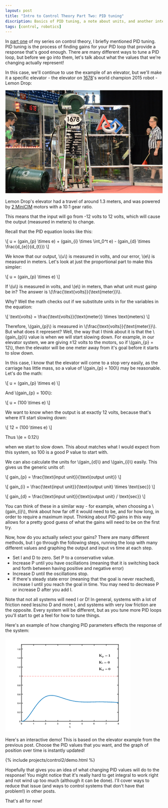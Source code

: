 ```yaml
---
layout: post
title: "Intro to Control Theory Part Two: PID tuning"
discription: Basics of PID tuning, a note about units, and another interactive demo
tags: [control, robotics]
---
```

In [part one](/posts/intro-to-control-part-one-pid) of my series on control theory, I briefly mentioned PID tuning. PID tuning is the process of finding gains for your PID loop that provide a response that's good enough. There are many different ways to tune a PID loop, but before we go into them, let's talk about what the values that we're changing actually represent!

In this case, we'll continue to use the example of an elevator, but we'll make it a specific elevator - the elevator on [1678](http://www.citruscircuits.org/)'s world champion 2015 robot - Lemon Drop:

<img src="../img/control2/lemondrop.png" alt="Lemon Drop">

Lemon Drop's elevator had a travel of around 1.3 meters, and was powered by [2 MiniCIM](http://motors.vex.com/mini-cim-motor) motors with a 10:1 gear ratio.

This means that the input will go from -12 volts to 12 volts, which will cause the output (measured in meters) to change.

Recall that the PID equation looks like this:

\\[ u = (gain\_{p} \times e) + (gain\_{i} \times \int\_0^t e)  - (gain\_{d} \times \frac{d\_{e}}{d\_{t}}) \\]

We know that our output, \\(u\\) is measured in volts, and our error, \\(e\\) is measured in meters. Let's look at just the proportional part to make this simpler:

\\[ u = (gain\_{p} \times e) \\]

If \\(u\\) is measured in volts, and \\(e\\) in meters, than what unit must gainp be in? The answer is \\(\frac{\text{volts}}{\text{meter}}\\).

Why? Well the math checks out if we substitute units in for the variables in the equation:

\\[ \text{volts} = \frac{\text{volts}}{\text{meter}} \times \text{meters} \\]

Therefore, \\(gain\_{p}\\) is measured in \\(\frac{\text{volts}}{\text{meter}}\\). But what does it represent? Well, the way that I think about it is that the \\(gain\_{p}\\) value is when we will start slowing down. For example, in our elevator system, we are giving ±12 volts to the motors, so if \\(gain\_{p} = 12\\), then the elevator will be one meter away from it's goal before it starts to slow down.

In this case, I know that the elevator will come to a stop very easily, as the carriage has little mass, so a value of \\(gain\_{p} = 100\\) may be reasonable. Let's do the math:

\\[ u = (gain\_{p} \times e) \\]

And \\(gain\_{p} = 100\\):

\\[ u = (100 \times e) \\]

We want to know when the output is at exactly 12 volts, because that's where it'll start slowing down:

\\[ 12 = (100 \times e) \\]

Thus \\(e = 0.12\\)

when we start to slow down. This about matches what I would expect from this system, so 100 is a good P value to start with.

We can also calculate the units for \\(gain\_{d}\\) and \\(gain\_{i}\\) easily. This gives us the generic units of:

\\[ gain\_{p} = \frac{\text{input unit}}{\text{output unit}} \\]

\\[ gain\_{i} = \frac{\text{input unit}}{\text{output unit} \times \text{sec}} \\]

\\[ gain\_{d} = \frac{\text{input unit}}{\text{output unit} / \text{sec}} \\]

You can think of these in a similar way - for example, when choosing a \\(gain\_{i}\\), think about how far off it would need to be, and for how long, in order to require a maximum input. Thinking about PID gains in this way allows for a pretty good guess of what the gains will need to be on the first try.

Now, how do you actually select your gains? There are many different methods, but I go through the following steps, running the loop with many different values and graphing the output and input vs time at each step.

* Set I and D to zero. Set P to a conservative value.
* Increase P until you have oscillations (meaning that it is switching back and forth between having positive and negative error)
* Increase D until the oscillations stop.
* If there's steady state error (meaning that the goal is never reached), increase I until you reach the goal in time. You may need to decrease P or increase D after you add I.

Note that not all systems will need I or D! In general, systems with a lot of friction need less/no D and more I, and systems with very low friction are the opposite. Every system will be different, but as you tune more PID loops you'll start to get a feel for how to tune things.

Here's an example of how changing PID parameters effects the response of the system:

<img src="../img/control2/tuning.gif" alt="PID Tuning">

Here's an interactive demo! This is based on the elevator example from the previous post. Choose the PID values that you want, and the graph of position over time is instantly updated!

{% include projects/control2/demo.html %}

Hopefully that gives you an idea of what changing PID values will do to the response! You might notice that it's really hard to get integral to work right and not wind up too much (although it can be done). I'll cover ways to reduce that issue (and ways to control systems that don't have that problem!) in other posts.

That's all for now!
